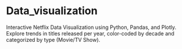 # Data_visualization
Interactive Netflix Data Visualization using Python, Pandas, and Plotly. Explore trends in titles released per year, color-coded by decade and categorized by type (Movie/TV Show).
